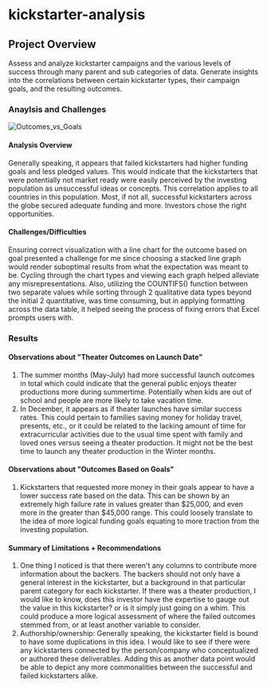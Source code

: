# kickstarter-analysis

## Project Overview
Assess and analyze kickstarter campaigns and the various levels of success through many parent and sub categories of data. Generate insights into the correlations between certain kickstarter types, their campaign goals, and the resulting outcomes.

### Anaylsis and Challenges
![Outcomes_vs_Goals](https://user-images.githubusercontent.com/85248189/123549518-715c9c80-d737-11eb-9532-cf10de27dd0d.png)

#### Analysis Overview
Generally speaking, it appears that failed kickstarters had higher funding goals and less pledged values. This would indicate that the kickstarters that were potentially not market ready were easily perceived by the investing population as unsuccessful ideas or concepts. This correlation applies to all countries in this population. Most, if not all, successful kickstarters across the globe secured adequate funding and more. Investors chose the right opportunities.

#### Challenges/Difficulties
Ensuring correct visualization with a line chart for the outcome based on goal presented a challenge for me since choosing a stacked line graph would render suboptimal results from what the expectation was meant to be. Cycling through the chart types and viewing each graph helped alleviate any misrepresentations. Also, utilizing the COUNTIFS() function between two separate values while sorting through 2 qualitative data types beyond the initial 2 quantitative, was time consuming, but in applying formatting across the data table, it helped seeing the process of fixing errors that Excel prompts users with.

### Results
#### Observations about "Theater Outcomes on Launch Date"
1. The summer months (May-July) had more successful launch outcomes in total which could indicate that the general public enjoys theater productions more during summertime. Potentially when kids are out of school and people are more likely to take vacation time.
2. In December, it appears as if theater launches have similar success rates. This could pertain to families saving money for holiday travel, presents, etc., or it could be related to the lacking amount of time for extracurricular activities due to the usual time spent with family and loved ones versus seeing a theater production. It might not be the best time to launch any theater production in the Winter months.

#### Observations about "Outcomes Based on Goals"
1. Kickstarters that requested more money in their goals appear to have a lower success rate based on the data. This can be shown by an extremely high failure rate in values greater than $25,000, and even more in the greater than $45,000 range. This could loosely translate to the idea of more logical funding goals equating to more traction from the investing population.

#### Summary of Limitations + Recommendations
1. One thing I noticed is that there weren't any columns to contribute more information about the backers. The backers should not only have a general interest in the kickstarter, but a background in that particular parent category for each kickstarter. If there was a theater production, I would like to know, does this investor have the expertise to gauge out the value in this kickstarter? or is it simply just going on a whim. This could produce a more logical assessment of where the failed outcomes stemmed from, or at least another variable to consider. 
2. Authorship/ownership: Generally speaking, the kickstarter field is bound to have some duplications in this idea. I would like to see if there were any kickstarters connected by the person/company who conceptualized or authored these deliverables. Adding this as another data point would be able to depict any more commonalities between the successful and failed kickstarters alike.


